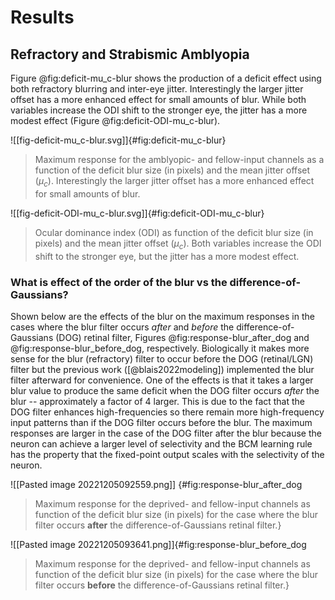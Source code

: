 # Results

## Refractory and Strabismic Amblyopia

Figure @fig:deficit-mu_c-blur shows the production of a deficit effect using both refractory blurring and inter-eye jitter.  Interestingly the larger  jitter offset has a more enhanced effect for small amounts of blur.  While both variables increase the ODI shift to the stronger eye, the jitter has a more modest effect (Figure @fig:deficit-ODI-mu_c-blur).


![[fig-deficit-mu_c-blur.svg]]{#fig:deficit-mu_c-blur}
> Maximum response for the amblyopic- and fellow-input channels as a function of the deficit blur size (in pixels) and the mean jitter offset ($\mu_c$).  Interestingly the larger  jitter offset has a more enhanced effect for small amounts of blur.

![[fig-deficit-ODI-mu_c-blur.svg]]{#fig:deficit-ODI-mu_c-blur}
> Ocular dominance index (ODI) as function of the deficit blur size (in pixels) and the mean jitter offset ($\mu_c$).  Both variables increase the ODI shift to the stronger eye, but the jitter has a more modest effect. 


### What is effect of the order of the blur vs the difference-of-Gaussians?

Shown below are the effects of the blur on the maximum responses in the cases where the blur filter occurs *after* and *before* the difference-of-Gaussians (DOG) retinal filter, Figures @fig:response-blur_after_dog and @fig:response-blur_before_dog, respectively.  Biologically it makes more sense for the blur (refractory) filter to occur before the DOG (retinal/LGN) filter but the previous work ([@blais2022modeling]) implemented the blur filter afterward for convenience.  One of the effects is that it takes a larger blur value to produce the same deficit when the DOG filter occurs *after* the blur  -- approximately a factor of 4 larger.  This is due to the fact that the DOG filter enhances high-frequencies so there remain more high-frequency input patterns than if the DOG filter occurs before the blur.  The maximum responses are larger in the case of the DOG filter after the blur because the neuron can achieve a larger level of selectivity and the BCM learning rule has the property that the fixed-point output scales with the selectivity of the neuron.



![[Pasted image 20221205092559.png]]
{#fig:response-blur_after_dog
> Maximum response for the deprived- and fellow-input channels as function of the deficit blur size (in pixels) for the case where the blur filter occurs **after** the difference-of-Gaussians retinal filter.}


![[Pasted image 20221205093641.png]]{#fig:response-blur_before_dog
> Maximum response for the deprived- and fellow-input channels as function of the deficit blur size (in pixels) for the case where the blur filter occurs **before** the difference-of-Gaussians retinal filter.}

